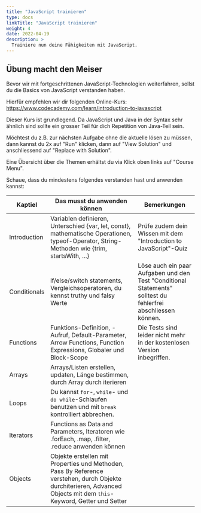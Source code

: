 ```yaml
---
title: "JavaScript trainieren"
type: docs
linkTitle: "JavaScript trainieren"
weight: 4
date: 2022-04-19
description: >
  Trainiere nun deine Fähigkeiten mit JavaScript.
---
```


## Übung macht den Meiser
Bevor wir mit fortgeschrittenen JavaScript-Technologien weiterfahren, sollst du die Basics von JavaScript verstanden haben.

Hierfür empfehlen wir dir folgenden Online-Kurs: https://www.codecademy.com/learn/introduction-to-javascript

Dieser Kurs ist grundlegend. Da JavaScript und Java in der Syntax sehr ähnlich sind sollte ein grosser Teil für dich Repetition von Java-Teil sein.

Möchtest du z.B. zur nächsten Aufgabe ohne die aktuelle lösen zu müssen, dann kannst du 2x auf "Run" klicken, dann auf "View Solution" und anschliessend auf "Replace with Solution".

Eine Übersicht über die Themen erhältst du via Klick oben links auf "Course Menu".

Schaue, dass du mindestens folgendes verstanden hast und anwenden kannst:

| Kaptiel        | Das musst du anwenden können | Bemerkungen
| -------------- | ---------------------------- | ------------
| Introduction   | Variablen definieren, Unterschied {var, let, const}, mathematische Operationen, typeof-Operator, String-Methoden wie {trim, startsWith, ...}| Prüfe zudem dein Wissen mit dem "Introduction to JavaScript"-Quiz
| Conditionals   | if/else/switch statements, Vergleichsoperatoren, du kennst truthy und falsy Werte | Löse auch ein paar Aufgaben und den Test "Conditional Statements" solltest du fehlerfrei abschliessen können.
| Functions      | Funktions-Definition, -Aufruf, Default-Parameter, Arrow Functions, Function Expressions, Globaler und Block-Scope | Die Tests sind leider nicht mehr in der kostenlosen Version inbegriffen.
| Arrays         | Arrays/Listen erstellen, updaten, Länge bestimmen, durch Array durch iterieren|
| Loops          | Du kannst `for`-, `while`- und `do while`-Schlaufen benutzen und mit `break` kontrolliert abbrechen. |
| Iterators      | Functions as Data and Parameters, Iteratoren wie .forEach, .map, .filter, .reduce anwenden können|
| Objects        | Objekte erstellen mit Properties und Methoden, Pass By Reference verstehen, durch Objekte durchiterieren, Advanced Objects mit dem `this`-Keyword, Getter und Setter |